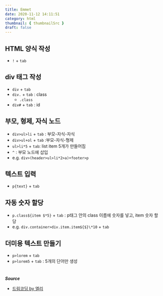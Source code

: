 ```yaml
---
title: Emmet
date: 2020-11-12 14:11:51
category: html
thumbnail: { thumbnailSrc }
draft: false
---
```


## HTML 양식 작성

- `!` + `tab`

## div 태그 작성

- `div` + `tab`
- `div.` + `tab` : class
  - `.class`
- `div#` + `tab` : id

## 부모, 형제, 자식 노드

- `div>ul>li` + `tab` : 부모-자식-자식
- `div>ul+ol` + `tab` :부모-자식-형제
- `ul>li*5` + `tab`: list item 5개가 만들어짐
- `^` : 부모 노드에 삽입
- e.g. `div>(header>ul>li*2>a)+footer>p`

## 텍스트 입력

- `p{text}` + `tab`

## 자동 숫자 할당

- `p.class${item $*5}` + `tab` : p태그 안의 class 이름에 숫자를 넣고, item 숫자 할당
- e.g. `div.container>div.item.item${$}\*10` + `tab`

## 더미용 텍스트 만들기

- `p>lorem` + `tab`
- `p>lorem5` + `tab` : 5개의 단어만 생성

#

**_Source_**

- [드림코딩 by 엘리](https://www.youtube.com/watch?v=m7wsrVQsVjI&feature=emb_logo)
